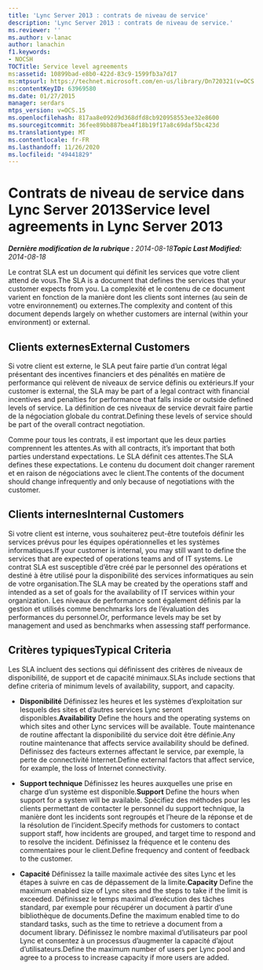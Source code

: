 ```yaml
---
title: 'Lync Server 2013 : contrats de niveau de service'
description: 'Lync Server 2013 : contrats de niveau de service.'
ms.reviewer: ''
ms.author: v-lanac
author: lanachin
f1.keywords:
- NOCSH
TOCTitle: Service level agreements
ms:assetid: 10899bad-e8b0-422d-83c9-1599fb3a7d17
ms:mtpsurl: https://technet.microsoft.com/en-us/library/Dn720321(v=OCS.15)
ms:contentKeyID: 63969580
ms.date: 01/27/2015
manager: serdars
mtps_version: v=OCS.15
ms.openlocfilehash: 817aa8e092d9d368dfd8cb920958553ee32e8600
ms.sourcegitcommit: 36fee89bb887bea4f18b19f17a8c69daf5bc423d
ms.translationtype: MT
ms.contentlocale: fr-FR
ms.lasthandoff: 11/26/2020
ms.locfileid: "49441829"
---
```

# <a name="service-level-agreements-in-lync-server-2013"></a><span data-ttu-id="0c246-103">Contrats de niveau de service dans Lync Server 2013</span><span class="sxs-lookup"><span data-stu-id="0c246-103">Service level agreements in Lync Server 2013</span></span>

<div data-xmlns="http://www.w3.org/1999/xhtml">

<div class="topic" data-xmlns="http://www.w3.org/1999/xhtml" data-msxsl="urn:schemas-microsoft-com:xslt" data-cs="https://msdn.microsoft.com/">

<div data-asp="https://msdn2.microsoft.com/asp">



</div>

<div id="mainSection">

<div id="mainBody"><span data-ttu-id="0c246-104">

<span> </span></span><span class="sxs-lookup"><span data-stu-id="0c246-104">

<span> </span></span></span>

<span data-ttu-id="0c246-105">_**Dernière modification de la rubrique :** 2014-08-18_</span><span class="sxs-lookup"><span data-stu-id="0c246-105">_**Topic Last Modified:** 2014-08-18_</span></span>

<span data-ttu-id="0c246-106">Le contrat SLA est un document qui définit les services que votre client attend de vous.</span><span class="sxs-lookup"><span data-stu-id="0c246-106">The SLA is a document that defines the services that your customer expects from you.</span></span> <span data-ttu-id="0c246-107">La complexité et le contenu de ce document varient en fonction de la manière dont les clients sont internes (au sein de votre environnement) ou externes.</span><span class="sxs-lookup"><span data-stu-id="0c246-107">The complexity and content of this document depends largely on whether customers are internal (within your environment) or external.</span></span>

<div>

## <a name="external-customers"></a><span data-ttu-id="0c246-108">Clients externes</span><span class="sxs-lookup"><span data-stu-id="0c246-108">External Customers</span></span>

<span data-ttu-id="0c246-109">Si votre client est externe, le SLA peut faire partie d’un contrat légal présentant des incentives financiers et des pénalités en matière de performance qui relèvent de niveaux de service définis ou extérieurs.</span><span class="sxs-lookup"><span data-stu-id="0c246-109">If your customer is external, the SLA may be part of a legal contract with financial incentives and penalties for performance that falls inside or outside defined levels of service.</span></span> <span data-ttu-id="0c246-110">La définition de ces niveaux de service devrait faire partie de la négociation globale du contrat.</span><span class="sxs-lookup"><span data-stu-id="0c246-110">Defining these levels of service should be part of the overall contract negotiation.</span></span>

<span data-ttu-id="0c246-111">Comme pour tous les contrats, il est important que les deux parties comprennent les attentes.</span><span class="sxs-lookup"><span data-stu-id="0c246-111">As with all contracts, it’s important that both parties understand expectations.</span></span> <span data-ttu-id="0c246-112">Le SLA définit ces attentes.</span><span class="sxs-lookup"><span data-stu-id="0c246-112">The SLA defines these expectations.</span></span> <span data-ttu-id="0c246-113">Le contenu du document doit changer rarement et en raison de négociations avec le client.</span><span class="sxs-lookup"><span data-stu-id="0c246-113">The contents of the document should change infrequently and only because of negotiations with the customer.</span></span>

</div>

<div>

## <a name="internal-customers"></a><span data-ttu-id="0c246-114">Clients internes</span><span class="sxs-lookup"><span data-stu-id="0c246-114">Internal Customers</span></span>

<span data-ttu-id="0c246-115">Si votre client est interne, vous souhaiterez peut-être toutefois définir les services prévus pour les équipes opérationnelles et les systèmes informatiques.</span><span class="sxs-lookup"><span data-stu-id="0c246-115">If your customer is internal, you may still want to define the services that are expected of operations teams and of IT systems.</span></span> <span data-ttu-id="0c246-116">Le contrat SLA est susceptible d’être créé par le personnel des opérations et destiné à être utilisé pour la disponibilité des services informatiques au sein de votre organisation.</span><span class="sxs-lookup"><span data-stu-id="0c246-116">The SLA may be created by the operations staff and intended as a set of goals for the availability of IT services within your organization.</span></span> <span data-ttu-id="0c246-117">Les niveaux de performance sont également définis par la gestion et utilisés comme benchmarks lors de l’évaluation des performances du personnel.</span><span class="sxs-lookup"><span data-stu-id="0c246-117">Or, performance levels may be set by management and used as benchmarks when assessing staff performance.</span></span>

</div>

<div>

## <a name="typical-criteria"></a><span data-ttu-id="0c246-118">Critères typiques</span><span class="sxs-lookup"><span data-stu-id="0c246-118">Typical Criteria</span></span>

<span data-ttu-id="0c246-119">Les SLA incluent des sections qui définissent des critères de niveaux de disponibilité, de support et de capacité minimaux.</span><span class="sxs-lookup"><span data-stu-id="0c246-119">SLAs include sections that define criteria of minimum levels of availability, support, and capacity.</span></span>

  - <span data-ttu-id="0c246-120">**Disponibilité**   Définissez les heures et les systèmes d’exploitation sur lesquels des sites et d’autres services Lync seront disponibles.</span><span class="sxs-lookup"><span data-stu-id="0c246-120">**Availability**   Define the hours and the operating systems on which sites and other Lync services will be available.</span></span> <span data-ttu-id="0c246-121">Toute maintenance de routine affectant la disponibilité du service doit être définie.</span><span class="sxs-lookup"><span data-stu-id="0c246-121">Any routine maintenance that affects service availability should be defined.</span></span> <span data-ttu-id="0c246-122">Définissez des facteurs externes affectant le service, par exemple, la perte de connectivité Internet.</span><span class="sxs-lookup"><span data-stu-id="0c246-122">Define external factors that affect service, for example, the loss of Internet connectivity.</span></span>

  - <span data-ttu-id="0c246-123">**Support technique**   Définissez les heures auxquelles une prise en charge d’un système est disponible.</span><span class="sxs-lookup"><span data-stu-id="0c246-123">**Support**   Define the hours when support for a system will be available.</span></span> <span data-ttu-id="0c246-124">Spécifiez des méthodes pour les clients permettant de contacter le personnel du support technique, la manière dont les incidents sont regroupés et l’heure de la réponse et de la résolution de l’incident.</span><span class="sxs-lookup"><span data-stu-id="0c246-124">Specify methods for customers to contact support staff, how incidents are grouped, and target time to respond and to resolve the incident.</span></span> <span data-ttu-id="0c246-125">Définissez la fréquence et le contenu des commentaires pour le client.</span><span class="sxs-lookup"><span data-stu-id="0c246-125">Define frequency and content of feedback to the customer.</span></span>

  - <span data-ttu-id="0c246-126">**Capacité**   Définissez la taille maximale activée des sites Lync et les étapes à suivre en cas de dépassement de la limite.</span><span class="sxs-lookup"><span data-stu-id="0c246-126">**Capacity**   Define the maximum enabled size of Lync sites and the steps to take if the limit is exceeded.</span></span> <span data-ttu-id="0c246-127">Définissez le temps maximal d’exécution des tâches standard, par exemple pour récupérer un document à partir d’une bibliothèque de documents.</span><span class="sxs-lookup"><span data-stu-id="0c246-127">Define the maximum enabled time to do standard tasks, such as the time to retrieve a document from a document library.</span></span> <span data-ttu-id="0c246-128">Définissez le nombre maximal d’utilisateurs par pool Lync et consentez à un processus d’augmenter la capacité d’ajout d’utilisateurs.</span><span class="sxs-lookup"><span data-stu-id="0c246-128">Define the maximum number of users per Lync pool and agree to a process to increase capacity if more users are added.</span></span>

<span data-ttu-id="0c246-129"></div>

</div>

<span> </span>

</div>

</div>

</span><span class="sxs-lookup"><span data-stu-id="0c246-129"></div>

</div>

<span> </span>

</div>

</div>

</span></span></div>

